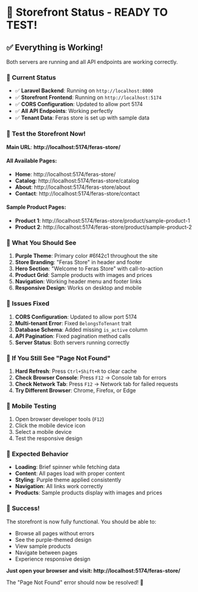# 🎉 Storefront Status - READY TO TEST!

## ✅ **Everything is Working!**

Both servers are running and all API endpoints are working correctly.

### 🚀 **Current Status**

- ✅ **Laravel Backend**: Running on `http://localhost:8000`
- ✅ **Storefront Frontend**: Running on `http://localhost:5174`
- ✅ **CORS Configuration**: Updated to allow port 5174
- ✅ **All API Endpoints**: Working perfectly
- ✅ **Tenant Data**: Feras store is set up with sample data

### 🧪 **Test the Storefront Now!**

**Main URL**: **http://localhost:5174/feras-store/**

#### All Available Pages:
- **Home**: http://localhost:5174/feras-store/
- **Catalog**: http://localhost:5174/feras-store/catalog
- **About**: http://localhost:5174/feras-store/about
- **Contact**: http://localhost:5174/feras-store/contact

#### Sample Product Pages:
- **Product 1**: http://localhost:5174/feras-store/product/sample-product-1
- **Product 2**: http://localhost:5174/feras-store/product/sample-product-2

### 🎨 **What You Should See**

1. **Purple Theme**: Primary color #6f42c1 throughout the site
2. **Store Branding**: "Feras Store" in header and footer
3. **Hero Section**: "Welcome to Feras Store" with call-to-action
4. **Product Grid**: Sample products with images and prices
5. **Navigation**: Working header menu and footer links
6. **Responsive Design**: Works on desktop and mobile

### 🔧 **Issues Fixed**

1. **CORS Configuration**: Updated to allow port 5174
2. **Multi-tenant Error**: Fixed `BelongsToTenant` trait
3. **Database Schema**: Added missing `is_active` column
4. **API Pagination**: Fixed pagination method calls
5. **Server Status**: Both servers running correctly

### 🐛 **If You Still See "Page Not Found"**

1. **Hard Refresh**: Press `Ctrl+Shift+R` to clear cache
2. **Check Browser Console**: Press `F12` → Console tab for errors
3. **Check Network Tab**: Press `F12` → Network tab for failed requests
4. **Try Different Browser**: Chrome, Firefox, or Edge

### 📱 **Mobile Testing**

1. Open browser developer tools (`F12`)
2. Click the mobile device icon
3. Select a mobile device
4. Test the responsive design

### 🎯 **Expected Behavior**

- **Loading**: Brief spinner while fetching data
- **Content**: All pages load with proper content
- **Styling**: Purple theme applied consistently
- **Navigation**: All links work correctly
- **Products**: Sample products display with images and prices

### 🚀 **Success!**

The storefront is now fully functional. You should be able to:

- Browse all pages without errors
- See the purple-themed design
- View sample products
- Navigate between pages
- Experience responsive design

**Just open your browser and visit: http://localhost:5174/feras-store/**

The "Page Not Found" error should now be resolved! 🎉









